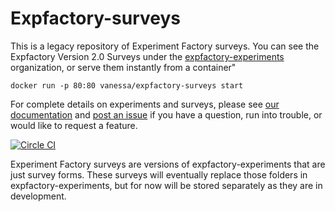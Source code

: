 # Expfactory-surveys

This is a legacy repository of Experiment Factory surveys. You can see the Expfactory Version 2.0 Surveys under the [expfactory-experiments](https://www.github.com/expfactory-experiments) organization, or serve them instantly from a container"

```
docker run -p 80:80 vanessa/expfactory-surveys start
```

For complete details on experiments and surveys, please see [our documentation](https://expfactory.github.io/expfactory) and [post an issue](https://www.github.com/expfactory/expfactory) if you have a question, run into trouble, or would like to request a feature.

[![Circle CI](https://circleci.com/gh/expfactory/expfactory-surveys.svg?style=svg)](https://circleci.com/gh/expfactory/expfactory-surveys)

Experiment Factory surveys are versions of expfactory-experiments that are just survey forms. These surveys will eventually replace those folders in expfactory-experiments, but for now will be stored separately as they are in development.
